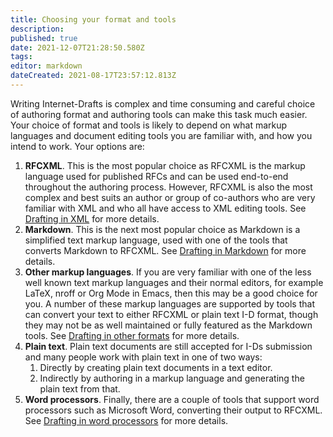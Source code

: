 ```yaml
---
title: Choosing your format and tools
description: 
published: true
date: 2021-12-07T21:28:50.580Z
tags: 
editor: markdown
dateCreated: 2021-08-17T23:57:12.813Z
---
```


Writing Internet-Drafts is complex and time consuming and careful choice of authoring format and authoring tools can make this task much easier. Your choice of format and tools is likely to depend on what markup languages and document editing tools you are familiar with, and how you intend to work.  Your options are:
1. **RFCXML**.  This is the most popular choice as RFCXML is the markup language used for published RFCs and can be used end-to-end throughout the authoring process. However, RFCXML is also the most complex and best suits an author or group of co-authors who are very familiar with XML and who all have access to XML editing tools.  See [Drafting in XML](/drafting-in-xml) for more details.
1. **Markdown**.  This is the next most popular choice as Markdown is a simplified text markup language, used with one of the tools that converts Markdown to RFCXML.  See [Drafting in Markdown](/drafting-in-markdown) for more details.
1. **Other markup languages**.  If you are very familiar with one of the less well known text markup languages and their normal editors, for example LaTeX, nroff or Org Mode in Emacs, then this may be a good choice for you.  A number of these markup languages are supported by tools that can convert your text to either RFCXML or plain text I-D format, though they may not be as well maintained or fully featured as the Markdown tools.  See [Drafting in other formats](/drafting-in-other-formats) for more details.
1. **Plain text**.  Plain text documents are still accepted for I-Ds submission and many people work with plain text in one of two ways:
    1. Directly by creating plain text documents in a text editor.
    1. Indirectly by authoring in a markup language and generating the plain text from that.
  1.  **Word processors**.  Finally, there are a couple of tools that support word processors such as Microsoft Word, converting their output to RFCXML. See [Drafting in word processors](/drafting-in-word-processors) for more details.


